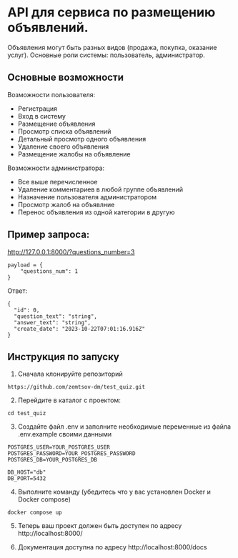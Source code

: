 # API для сервиса по размещению объявлений.
Объявления могут быть разных видов (продажа, покупка, оказание услуг).
Основные роли системы: пользователь, администратор.

## Основные возможности

Возможности пользователя:
 - Регистрация
 - Вход в систему
 - Размещение объявления
 - Просмотр списка объявлений 
 - Детальный просмотр одного объявления 
 - Удаление своего объявления
 - Размещение жалобы на объявление
						
Возможности администратора:
 - Все выше перечисленное
 - Удаление комментариев в любой группе объявлений 
 - Назначение пользователя администратором
 - Просмотр жалоб на объявлние
 - Перенос объявления из одной категории в другую


## Пример запроса:

http://127.0.0.1:8000/?questions_number=3

```
payload = {
    "questions_num": 1
}
```

Ответ:

```
{
  "id": 0,
  "question_text": "string",
  "answer_text": "string",
  "create_date": "2023-10-22T07:01:16.916Z"
}
```

## Инструкция по запуску

1. Сначала клонируйте репозиторий

```
https://github.com/zemtsov-dm/test_quiz.git
```

2. Перейдите в каталог с проектом:

```
cd test_quiz
```

3. Создайте файл .env и заполните необходимые переменные из файла .env.example своими данными

```
POSTGRES_USER=YOUR_POSTGRES_USER
POSTGRES_PASSWORD=YOUR_POSTGRES_PASSWORD
POSTGRES_DB=YOUR_POSTGRES_DB

DB_HOST="db"
DB_PORT=5432
```

4. Выполните команду (убедитесь что у вас установлен Docker и Docker compose)

```
docker compose up
```
5. Теперь ваш проект должен быть доступен по адресу http://localhost:8000/
   
6. Документация доступна по адресу http://localhost:8000/docs

